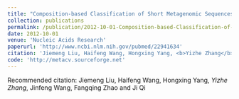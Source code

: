 ```yaml
---
title: "Composition-based Classification of Short Metagenomic Sequences Elucidates the Landscapes of Taxonomic and Functional Enrichment of Microorganisms."
collection: publications
permalink: /publication/2012-10-01-Composition-based-Classification-of-Short-Metagenomic-Sequences-Elucidates-the-Landscapes-of-Taxonomic-and-Functional-Enrichment-of-Microorganisms
date: 2012-10-01
venue: 'Nucleic Acids Research'
paperurl: 'http://www.ncbi.nlm.nih.gov/pubmed/22941634'
citation: 'Jiemeng Liu, Haifeng Wang, Hongxing Yang, <b>Yizhe Zhang</b>, Jinfeng Wang, Fangqing Zhao and Ji Qi'
code: 'http://metacv.sourceforge.net'
---
```

Recommended citation: Jiemeng Liu, Haifeng Wang, Hongxing Yang, *Yizhe Zhang*, Jinfeng Wang, Fangqing Zhao and Ji Qi